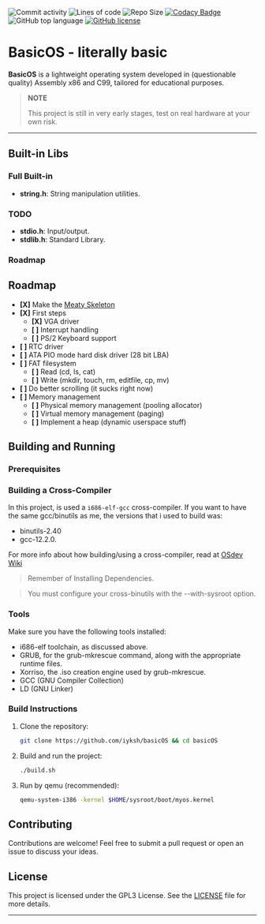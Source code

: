 ![Commit activity](https://img.shields.io/github/commit-activity/m/iyksh/basicOS)
![Lines of code](https://img.shields.io/badge/dynamic/json?url=https%3A%2F%2Fghloc.vercel.app%2Fapi%2Fiyksh%2FbasicOS%2Fbadge%3Ffilter%3D.c%2C.asm%2C.h%2C.sh&query=%24.message&label=lines%20of%20code&color=red)
![Repo Size](https://img.shields.io/github/repo-size/iyksh/basicOS)
[![Codacy Badge](https://app.codacy.com/project/badge/Grade/ddef159bc34148e4a89d2a600e9b61e5)](https://app.codacy.com/gh/iyksh/basicOS/dashboard?utm_source=gh&utm_medium=referral&utm_content=&utm_campaign=Badge_grade)
![GitHub top language](https://img.shields.io/github/languages/top/iyksh/basicOS?logo=c&label=)
[![GitHub license](https://img.shields.io/github/license/iyksh/basicOS)](https://github.com/iyksh/basicOS/LICENSE)

# BasicOS - literally basic

**BasicOS** is a lightweight operating system developed in  (questionable quality) Assembly x86 and C99, tailored for educational purposes.

> **NOTE**
> 
> This project is still in very early stages, test on real hardware at your own risk. 

---

## Built-in Libs

### Full Built-in

- **string.h**: String manipulation utilities.

### TODO

- **stdio.h**: Input/output.
- **stdlib.h**: Standard Library.

### Roadmap 
## Roadmap

- **[X]** Make the [Meaty Skeleton](https://osdev.wiki/wiki/Meaty_Skeleton)
- **[X]** First steps
  - **[X]** VGA driver
  - **[ ]** Interrupt handling
  - **[ ]** PS/2 Keyboard support
- **[ ]** RTC driver
- **[ ]** ATA PIO mode hard disk driver (28 bit LBA)
- **[ ]** FAT filesystem
  - **[ ]** Read (cd, ls, cat)
  - **[ ]** Write (mkdir, touch, rm, editfile, cp, mv)
- **[ ]** Do better scrolling (it sucks right now)
- **[ ]** Memory management
  - **[ ]** Physical memory management (pooling allocator)
  - **[ ]** Virtual memory management (paging)
  - **[ ]** Implement a heap (dynamic userspace stuff)


## Building and Running

### Prerequisites

### Building a Cross-Compiler

In this project, is used a `i686-elf-gcc` cross-compiler. If you want to have the same gcc/binutils as me, the versions that i used to build was: 
- binutils-2.40
- gcc-12.2.0.

For more info about how building/using a cross-compiler, read at [OSdev Wiki](https://osdev.wiki/wiki/GCC_Cross-Compiler)
> Remember of Installing Dependencies.

> You must configure your cross-binutils with the --with-sysroot option.


### Tools

Make sure you have the following tools installed:
- i686-elf toolchain, as discussed above.
- GRUB, for the grub-mkrescue command, along with the appropriate runtime files.
- Xorriso, the .iso creation engine used by grub-mkrescue.
- GCC (GNU Compiler Collection)
- LD (GNU Linker)

### Build Instructions

1. Clone the repository:
   ```bash
   git clone https://github.com/iyksh/basicOS && cd basicOS
   ```

2. Build and run the project:
   ```bash
   ./build.sh
   ```

3. Run by qemu (recommended):
   ```bash
   qemu-system-i386 -kernel $HOME/sysroot/boot/myos.kernel
   ```

## Contributing

Contributions are welcome! Feel free to submit a pull request or open an issue to discuss your ideas.

## License

This project is licensed under the GPL3 License. See the [LICENSE](LICENSE) file for more details.

---
